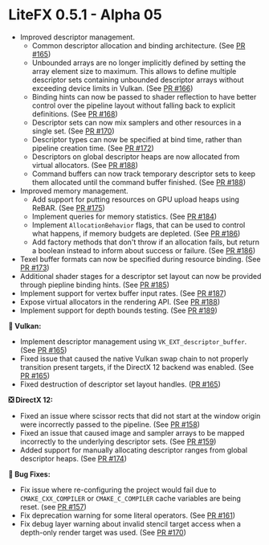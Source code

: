 ﻿# LiteFX 0.5.1 - Alpha 05

- Improved descriptor management.
  - Common descriptor allocation and binding architecture. (See [PR #165](https://github.com/crud89/LiteFX/pull/165))
  - Unbounded arrays are no longer implicitly defined by setting the array element size to maximum. This allows to define multiple descriptor sets containing unbounded descriptor arrays without exceeding device limits in Vulkan. (See [PR #166](https://github.com/crud89/LiteFX/pull/166))
  - Binding hints can now be passed to shader reflection to have better control over the pipeline layout without falling back to explicit definitions. (See [PR #168](https://github.com/crud89/LiteFX/pull/168))
  - Descriptor sets can now mix samplers and other resources in a single set. (See [PR #170](https://github.com/crud89/LiteFX/pull/170))
  - Descriptor types can now be specified at bind time, rather than pipeline creation time. (See [PR #172](https://github.com/crud89/LiteFX/pull/172)) 
  - Descriptors on global descriptor heaps are now allocated from virtual allocators. (See [PR #188](https://github.com/crud89/LiteFX/pull/188))
  - Command buffers can now track temporary descriptor sets to keep them allocated until the command buffer finished. (See [PR #188](https://github.com/crud89/LiteFX/pull/188))
- Improved memory management.
  - Add support for putting resources on GPU upload heaps using ReBAR. (See [PR #175](https://github.com/crud89/LiteFX/pull/175))
  - Implement queries for memory statistics. (See [PR #184](https://github.com/crud89/LiteFX/pull/184))
  - Implement `AllocationBehavior` flags, that can be used to control what happens, if memory budgets are depleted. (See [PR #186](https://github.com/crud89/LiteFX/pull/186))
  - Add factory methods that don't throw if an allocation fails, but return a boolean instead to inform about success or failure. (See [PR #186](https://github.com/crud89/LiteFX/pull/186))
- Texel buffer formats can now be specified during resource binding. (See [PR #173](https://github.com/crud89/LiteFX/pull/173))
- Additional shader stages for a descriptor set layout can now be provided through piepline binding hints. (See [PR #185](https://github.com/crud89/LiteFX/pull/185))
- Implement support for vertex buffer input rates. (See [PR #187](https://github.com/crud89/LiteFX/pull/187))
- Expose virtual allocators in the rendering API. (See [PR #188](https://github.com/crud89/LiteFX/pull/188))
- Implement support for depth bounds testing. (See [PR #189](https://github.com/crud89/LiteFX/pull/189))

**🌋 Vulkan:**

- Implement descriptor management using `VK_EXT_descriptor_buffer`. (See [PR #165](https://github.com/crud89/LiteFX/pull/165))
- Fixed issue that caused the native Vulkan swap chain to not properly transition present targets, if the DirectX 12 backend was enabled. (See [PR #165](https://github.com/crud89/LiteFX/pull/165))
- Fixed destruction of descriptor set layout handles. ([PR #165](https://github.com/crud89/LiteFX/pull/165))

**❎ DirectX 12:**

- Fixed an issue where scissor rects that did not start at the window origin were incorrectly passed to the pipeline. (See [PR #158](https://github.com/crud89/LiteFX/pull/158))
- Fixed an issue that caused image and sampler arrays to be mapped incorrectly to the underlying descriptor sets. (See [PR #159](https://github.com/crud89/LiteFX/pull/159))
- Added support for manually allocating descriptor ranges from global descriptor heaps. (See [PR #174](https://github.com/crud89/LiteFX/pull/174))

**🐞 Bug Fixes:**

- Fix issue where re-configuring the project would fail due to `CMAKE_CXX_COMPILER` or `CMAKE_C_COMPILER` cache variables are being reset. (see [PR #157](https://github.com/crud89/LiteFX/pull/157))
- Fix deprecation warning for some literal operators. (See [PR #161](https://github.com/crud89/LiteFX/pull/161))
- Fix debug layer warning about invalid stencil target access when a depth-only render target was used. (See [PR #170](https://github.com/crud89/LiteFX/pull/170))